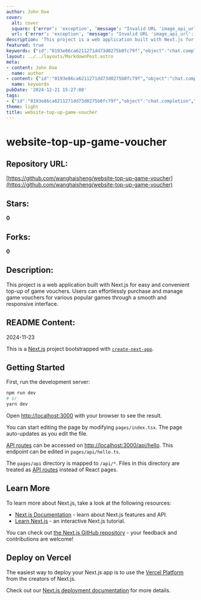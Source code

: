 ```yaml
---
author: John Doe
cover:
  alt: cover
  square: {'error': 'exception', 'message': "Invalid URL 'image_api_url': No scheme supplied. Perhaps you meant https://image_api_url?"}
  url: {'error': 'exception', 'message': "Invalid URL 'image_api_url': No scheme supplied. Perhaps you meant https://image_api_url?"}
description: 'This project is a web application built with Next.js for easy and convenient top-up of game vouchers. Users can effortlessly purchase and manage game vouchers for various popular games through a smooth and responsive interface.'
featured: true
keywords: {"id":"0193e86ca6211271dd73d0275b0fc79f","object":"chat.completion","created":1734771254,"model":"Qwen/Qwen2.5-7B-Instruct","choices":[{"index":0,"message":{"role":"assistant","content":"Based on the provided text, here are the extracted keywords and tags:\n\n### Keywords:\n- Next.js\n- web application\n- game vouchers\n- top-up\n- user interface\n- purchase\n- management\n- responsive\n- development server\n- API routes\n- auto-update\n- deployment\n- Vercel\n- documentation\n\n### Tags:\n- #Nextjs\n- #WebApplication\n- #GameVouchers\n- #TopUp\n- #UserInterface\n- #Purchasing\n- #Management\n- #ResponsiveDesign\n- #DevelopmentServer\n- #APIRoutes\n- #AutoUpdate\n- #Deployment\n- #Vercel\n- #Documentation"},"finish_reason":"stop"}],"usage":{"prompt_tokens":492,"completion_tokens":141,"total_tokens":633},"system_fingerprint":""}
layout: ../../layouts/MarkdownPost.astro
meta:
- content: John Doe
  name: author
- content: {"id":"0193e86ca6211271dd73d0275b0fc79f","object":"chat.completion","created":1734771254,"model":"Qwen/Qwen2.5-7B-Instruct","choices":[{"index":0,"message":{"role":"assistant","content":"Based on the provided text, here are the extracted keywords and tags:\n\n### Keywords:\n- Next.js\n- web application\n- game vouchers\n- top-up\n- user interface\n- purchase\n- management\n- responsive\n- development server\n- API routes\n- auto-update\n- deployment\n- Vercel\n- documentation\n\n### Tags:\n- #Nextjs\n- #WebApplication\n- #GameVouchers\n- #TopUp\n- #UserInterface\n- #Purchasing\n- #Management\n- #ResponsiveDesign\n- #DevelopmentServer\n- #APIRoutes\n- #AutoUpdate\n- #Deployment\n- #Vercel\n- #Documentation"},"finish_reason":"stop"}],"usage":{"prompt_tokens":492,"completion_tokens":141,"total_tokens":633},"system_fingerprint":""}
  name: keywords
pubDate: '2024-12-21 15:27:08'
tags:
- {"id":"0193e86ca6211271dd73d0275b0fc79f","object":"chat.completion","created":1734771254,"model":"Qwen/Qwen2.5-7B-Instruct","choices":[{"index":0,"message":{"role":"assistant","content":"Based on the provided text, here are the extracted keywords and tags:\n\n### Keywords:\n- Next.js\n- web application\n- game vouchers\n- top-up\n- user interface\n- purchase\n- management\n- responsive\n- development server\n- API routes\n- auto-update\n- deployment\n- Vercel\n- documentation\n\n### Tags:\n- #Nextjs\n- #WebApplication\n- #GameVouchers\n- #TopUp\n- #UserInterface\n- #Purchasing\n- #Management\n- #ResponsiveDesign\n- #DevelopmentServer\n- #APIRoutes\n- #AutoUpdate\n- #Deployment\n- #Vercel\n- #Documentation"},"finish_reason":"stop"}],"usage":{"prompt_tokens":492,"completion_tokens":141,"total_tokens":633},"system_fingerprint":""}
theme: light
title: website-top-up-game-voucher
---
```


# website-top-up-game-voucher

## Repository URL: 
[https://github.com/wanghaisheng/website-top-up-game-voucher](https://github.com/wanghaisheng/website-top-up-game-voucher)

## Stars: 
**0**

## Forks: 
**0**

## Description: 
This project is a web application built with Next.js for easy and convenient top-up of game vouchers. Users can effortlessly purchase and manage game vouchers for various popular games through a smooth and responsive interface.

## README Content: 
2024-11-23

This is a [Next.js](https://nextjs.org/) project bootstrapped with [`create-next-app`](https://github.com/vercel/next.js/tree/canary/packages/create-next-app).

## Getting Started

First, run the development server:

```bash
npm run dev
# or
yarn dev
```

Open [http://localhost:3000](http://localhost:3000) with your browser to see the result.

You can start editing the page by modifying `pages/index.tsx`. The page auto-updates as you edit the file.

[API routes](https://nextjs.org/docs/api-routes/introduction) can be accessed on [http://localhost:3000/api/hello](http://localhost:3000/api/hello). This endpoint can be edited in `pages/api/hello.ts`.

The `pages/api` directory is mapped to `/api/*`. Files in this directory are treated as [API routes](https://nextjs.org/docs/api-routes/introduction) instead of React pages.

## Learn More

To learn more about Next.js, take a look at the following resources:

- [Next.js Documentation](https://nextjs.org/docs) - learn about Next.js features and API.
- [Learn Next.js](https://nextjs.org/learn) - an interactive Next.js tutorial.

You can check out [the Next.js GitHub repository](https://github.com/vercel/next.js/) - your feedback and contributions are welcome!

## Deploy on Vercel

The easiest way to deploy your Next.js app is to use the [Vercel Platform](https://vercel.com/new?utm_medium=default-template&filter=next.js&utm_source=create-next-app&utm_campaign=create-next-app-readme) from the creators of Next.js.

Check out our [Next.js deployment documentation](https://nextjs.org/docs/deployment) for more details.

